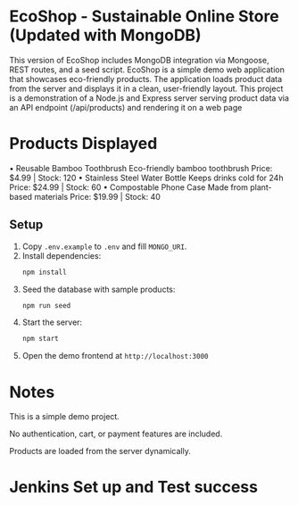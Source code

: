 # EcoShop - Sustainable Online Store (Updated with MongoDB)

This version of EcoShop includes MongoDB integration via Mongoose, REST routes, and a seed script.
EcoShop is a simple demo web application that showcases eco-friendly products. The application loads product data from the server and displays it in a clean, user-friendly layout.
This project is a demonstration of a Node.js and Express server serving product data via an API endpoint (/api/products) and rendering it on a web page

# Products Displayed
•	Reusable Bamboo Toothbrush
Eco-friendly bamboo toothbrush
Price: $4.99 | Stock: 120
•	Stainless Steel Water Bottle
Keeps drinks cold for 24h
Price: $24.99 | Stock: 60
•	Compostable Phone Case
Made from plant-based materials
Price: $19.99 | Stock: 40


## Setup

1. Copy `.env.example` to `.env` and fill `MONGO_URI`.
2. Install dependencies:
   ```bash
   npm install
   ```
3. Seed the database with sample products:
   ```bash
   npm run seed
   ```
4. Start the server:
   ```bash
   npm start
   ```
5. Open the demo frontend at `http://localhost:3000`

# Notes

This is a simple demo project.

No authentication, cart, or payment features are included.

Products are loaded from the server dynamically.

# Jenkins Set up and Test success
